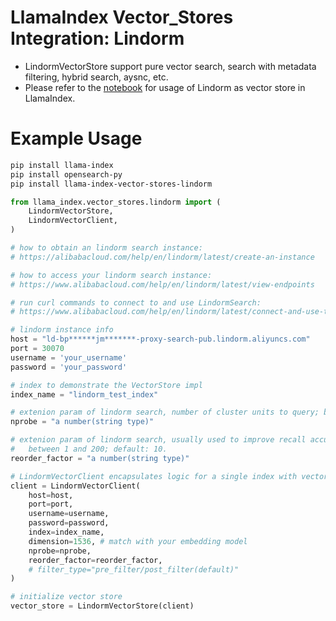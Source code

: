 # LlamaIndex Vector_Stores Integration: Lindorm
- LindormVectorStore support pure vector search, search with metadata filtering, hybrid search, aysnc, etc. 
- Please refer to the [notebook](../../../docs/docs/examples/vector_stores/LindormDemo.ipynb) for usage of Lindorm as vector store in LlamaIndex.

# Example Usage

```sh
pip install llama-index
pip install opensearch-py
pip install llama-index-vector-stores-lindorm
```

```python
from llama_index.vector_stores.lindorm import (
    LindormVectorStore,
    LindormVectorClient,
)

# how to obtain an lindorm search instance:
# https://alibabacloud.com/help/en/lindorm/latest/create-an-instance

# how to access your lindorm search instance:
# https://www.alibabacloud.com/help/en/lindorm/latest/view-endpoints

# run curl commands to connect to and use LindormSearch:
# https://www.alibabacloud.com/help/en/lindorm/latest/connect-and-use-the-search-engine-with-the-curl-command

# lindorm instance info
host = "ld-bp******jm*******-proxy-search-pub.lindorm.aliyuncs.com"
port = 30070
username = 'your_username'
password = 'your_password'

# index to demonstrate the VectorStore impl
index_name = "lindorm_test_index"

# extenion param of lindorm search, number of cluster units to query; between 1 and method.parameters.nlist.
nprobe = "a number(string type)" 

# extenion param of lindorm search, usually used to improve recall accuracy, but it increases performance overhead; 
#   between 1 and 200; default: 10.
reorder_factor = "a number(string type)"

# LindormVectorClient encapsulates logic for a single index with vector search enabled
client = LindormVectorClient(
    host=host, 
    port=port,
    username=username, 
    password=password,
    index=index_name, 
    dimension=1536, # match with your embedding model
    nprobe=nprobe,
    reorder_factor=reorder_factor,
    # filter_type="pre_filter/post_filter(default)"
)

# initialize vector store
vector_store = LindormVectorStore(client)
```